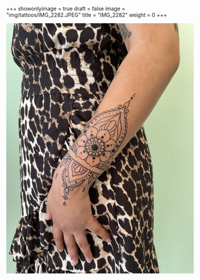 +++
showonlyimage = true
draft = false
image = "img/tattoos/IMG_2282.JPEG"
title = "IMG_2282"
weight = 0
+++

![image](/img/tattoos/IMG_2282.JPEG)
